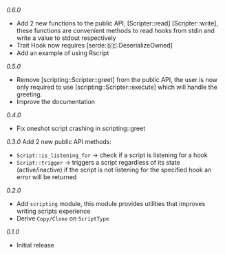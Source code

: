 *0.6.0*
- Add 2 new functions to the public API, [Scripter::read] [Scripter::write], these functions are convenient methods to read hooks from stdin and write a value to stdout respectively
- Trait Hook now requires [serde::de::DeserializeOwned]
- Add an example of using Rscript

*0.5.0*
- Remove [scripting::Scripter::greet] from the public API, the user is now only required to use [scripting::Scripter::execute] which will handle the greeting.
- Improve the documentation

*0.4.0*
- Fix oneshot script crashing in scripting::greet

*0.3.0*
Add 2 new public API methods: 
- `Script::is_listening_for` -> check if a script is listening for a hook 
- `Script::trigger` -> triggers a script regardless of its state (active/inactive) if the script is not listening for the specified hook an error will be returned

*0.2.0*
- Add `scripting` module, this module provides utilities that improves writing scripts experience
- Derive `Copy/Clone` on `ScriptType`

*0.1.0*
- Initial release
